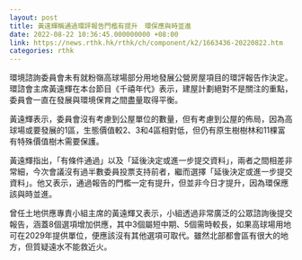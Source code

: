 ```yaml
---
layout: post
title: 黃遠輝稱通過環評報告門檻有提升　環保應與時並進
date: 2022-08-22 10:36:45.000000000 +08:00
link: https://news.rthk.hk/rthk/ch/component/k2/1663436-20220822.htm
categories: rthk
---
```


環境諮詢委員會未有就粉嶺高球場部分用地發展公營房屋項目的環評報告作決定。環諮會主席黃遠輝在本台節目《千禧年代》表示，建屋計劃絕對不是關注的重點，委員會一直在發展與環境保育之間盡量取得平衡。

黃遠輝表示，委員會沒有考慮到公屋單位的數量，但有考慮到公屋的佈局，因為高球場或要發展的1區，生態價值較2、3和4區相對低，但仍有原生樹樹林和11棵富有特殊價值樹木需要保護。

黃遠輝指出，「有條件通過」以及「延後決定或進一步提交資料」，兩者之間相差非常細，今次會議沒有過半數委員投票支持前者，繼而選擇「延後決定或進一步提交資料」。他又表示，通過報告的門檻一定有提升，但並非今日才提升，因為環保應該與時並進。

曾任土地供應專責小組主席的黃遠輝又表示，小組透過非常廣泛的公眾諮詢後提交報告，涵蓋8個選項增加供應，其中3個屬短中期、5個需時較長，如果高球場用地可在2029年提供單位，便應該沒有其他選項可取代。雖然北部都會區有很大的地方，但質疑遠水不能救近火。
